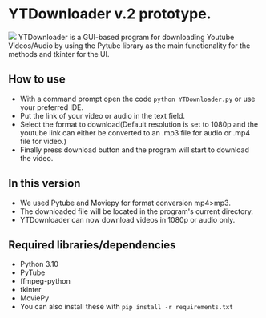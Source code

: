 # YTDownloader v.2 prototype.
<img src="https://media.discordapp.net/attachments/910816357917028392/1046031507749343262/image.png"/>
YTDownloader is a GUI-based program for downloading Youtube Videos/Audio by using the Pytube library as the main functionality for the methods and tkinter for the UI.
<br>

## How to use
- With a command prompt open the code `python YTDownloader.py` or use your preferred IDE.
- Put the link of your video or audio in the text field.
- Select the format to download(Default resolution is set to 1080p and the youtube link can either be converted to an .mp3 file for audio or .mp4 file for video.)
- Finally press download button and the program will start to download the video.

## In this version
- We used Pytube and Moviepy for format conversion mp4>mp3.
- The downloaded file will be located in the program's current directory. 
- YTDownloader can now download videos in 1080p or audio only.

## Required libraries/dependencies
- Python 3.10
- PyTube
- ffmpeg-python
- tkinter
- MoviePy
- You can also install these with `pip install -r requirements.txt`
